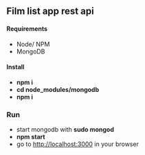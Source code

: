 ## Film list app rest api

#### Requirements
* Node/ NPM
* MongoDB

#### Install
* **npm i**
* **cd node_modules/mongodb**
* **npm i**

### Run
* start mongodb with **sudo mongod**
* **npm start**
* go to [http://localhost:3000](http://localhost:3000) in your browser